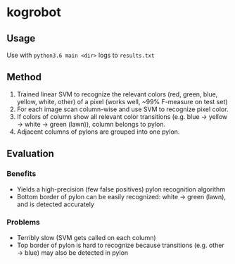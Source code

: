 # kogrobot

## Usage
Use with ```python3.6 main <dir>```
logs to ```results.txt```

## Method
1. Trained linear SVM to recognize the relevant colors (red, green, blue, yellow, white, other) of a pixel (works well, ~99% F-measure on test set)
2. For each image scan column-wise and use SVM to recognize pixel color.
3. If colors of column show all relevant color transitions (e.g. blue -> yellow -> white -> green (lawn)), column belongs to pylon.
4. Adjacent columns of pylons are grouped into one pylon.

## Evaluation
### Benefits
* Yields a high-precision (few false positives) pylon recognition algorithm
* Bottom border of pylon can be easily recognized: white -> green (lawn), and is detected accurately

### Problems
* Terribly slow (SVM gets called on each column)
* Top border of pylon is hard to recognize because transitions (e.g. other -> blue) may also be detected in pylon

